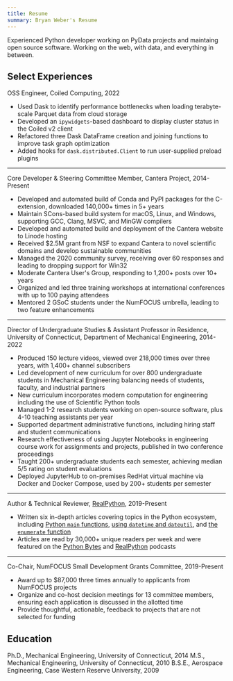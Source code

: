 ```yaml
---
title: Resume
summary: Bryan Weber's Resume
---
```


Experienced Python developer working on PyData projects and maintaing open source software. Working on the web, with data, and everything in between.

## Select Experiences

OSS Engineer, Coiled Computing, 2022

- Used Dask to identify performance bottlenecks when loading terabyte-scale Parquet data from cloud storage
- Developed an `ipywidgets`-based dashboard to display cluster status in the Coiled v2 client
- Refactored three Dask DataFrame creation and joining functions to improve task graph optimization
- Added hooks for `dask.distributed.Client` to run user-supplied preload plugins

---

Core Developer & Steering Committee Member, Cantera Project, 2014-Present

- Developed and automated build of Conda and PyPI packages for the C-extension, downloaded 140,000+ times in 5+ years
- Maintain SCons-based build system for macOS, Linux, and Windows, supporting GCC, Clang, MSVC, and MinGW compilers
- Developed and automated build and deployment of the Cantera website to Linode hosting
- Received \$2.5M grant from NSF to expand Cantera to novel scientific domains and develop sustainable communities
- Managed the 2020 community survey, receiving over 60 responses and leading to dropping support for Win32
- Moderate Cantera User's Group, responding to 1,200+ posts over 10+ years
- Organized and led three training workshops at international conferences with up to 100 paying attendees
- Mentored 2 GSoC students under the NumFOCUS umbrella, leading to two feature enhancements

---

Director of Undergraduate Studies & Assistant Professor in Residence, University of Connecticut, Department of Mechanical Engineering, 2014-2022

- Produced 150 lecture videos, viewed over 218,000 times over three years, with 1,400+ channel subscribers
- Led development of new curriculum for over 800 undergraduate students in Mechanical Engineering balancing needs of students, faculty, and industrial partners
- New curriculum incorporates modern computation for engineering including the use of Scientific Python tools
- Managed 1-2 research students working on open-source software, plus 4-10 teaching assistants per year
- Supported department administrative functions, including hiring staff and student communications
- Research effectiveness of using Jupyter Notebooks in engineering course work for assignments and projects, published in two conference proceedings
- Taught 200+ undergraduate students each semester, achieving median 5/5 rating on student evaluations
- Deployed JupyterHub to on-premises RedHat virtual machine via Docker and Docker Compose, used by 200+ students per semester

---

Author & Technical Reviewer, [RealPython](https://realpython.com/team/bweber), 2019-Present

- Written six in-depth articles covering topics in the Python ecosystem, including [Python `main` functions][main function], [using `datetime` and `dateutil`][datetime], and [the `enumerate` function][enumerate]
- Articles are read by 30,000+ unique readers per week and were featured on the [Python Bytes][python bytes] and [RealPython][real python podcast] podcasts

[main function]: https://realpython.com/python-main-function/
[datetime]: https://realpython.com/python-datetime/
[enumerate]: https://realpython.com/python-enumerate/
[python bytes]: https://pythonbytes.fm/episodes/show/151/certified-it-works-on-my-machine
[real python podcast]: https://realpython.com/podcasts/rpp/21/

---

Co-Chair, NumFOCUS Small Development Grants Committee, 2019-Present

- Award up to $87,000 three times annually to applicants from NumFOCUS projects
- Organize and co-host decision meetings for 13 committee members, ensuring each application is discussed in the allotted time
- Provide thoughtful, actionable, feedback to projects that are not selected for funding

## Education

Ph.D., Mechanical Engineering, University of Connecticut, 2014
M.S., Mechanical Engineering, University of Connecticut, 2010
B.S.E., Aerospace Engineering, Case Western Reserve University, 2009
